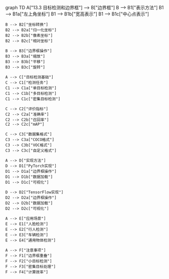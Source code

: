 graph TD
    A["13.3 目标检测和边界框"] --> B["边界框"]
    B --> B1["表示方法"]
    B1 --> B1a["左上角坐标"]
    B1 --> B1b["宽高表示"]
    B1 --> B1c["中心点表示"]
    
    B --> B2["坐标转换"]
    B2 --> B2a["归一化坐标"]
    B2 --> B2b["像素坐标"]
    B2 --> B2c["相对坐标"]
    
    B --> B3["边界框操作"]
    B3 --> B3a["缩放"]
    B3 --> B3b["平移"]
    B3 --> B3c["旋转"]
    
    A --> C["目标检测基础"]
    C --> C1["检测任务"]
    C1 --> C1a["单目标检测"]
    C1 --> C1b["多目标检测"]
    C1 --> C1c["密集目标检测"]
    
    C --> C2["评价指标"]
    C2 --> C2a["准确率"]
    C2 --> C2b["召回率"]
    C2 --> C2c["mAP"]
    
    C --> C3["数据集格式"]
    C3 --> C3a["COCO格式"]
    C3 --> C3b["VOC格式"]
    C3 --> C3c["自定义格式"]
    
    A --> D["实现方法"]
    D --> D1["PyTorch实现"]
    D1 --> D1a["边界框操作"]
    D1 --> D1b["数据加载"]
    D1 --> D1c["可视化"]
    
    D --> D2["TensorFlow实现"]
    D2 --> D2a["边界框操作"]
    D2 --> D2b["数据加载"]
    D2 --> D2c["可视化"]
    
    A --> E["应用场景"]
    E --> E1["人脸检测"]
    E --> E2["行人检测"]
    E --> E3["车辆检测"]
    E --> E4["通用物体检测"]
    
    A --> F["注意事项"]
    F --> F1["边界框重叠"]
    F --> F2["小目标检测"]
    F --> F3["密集目标处理"]
    F --> F4["计算效率"] 